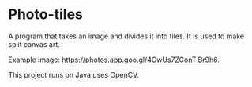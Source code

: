 # Photo-tiles

A program that takes an image and divides it into tiles. It is used to make split canvas art.

Example image: https://photos.app.goo.gl/4CwUs7ZConTiBr9h6.

This project runs on Java uses OpenCV.
